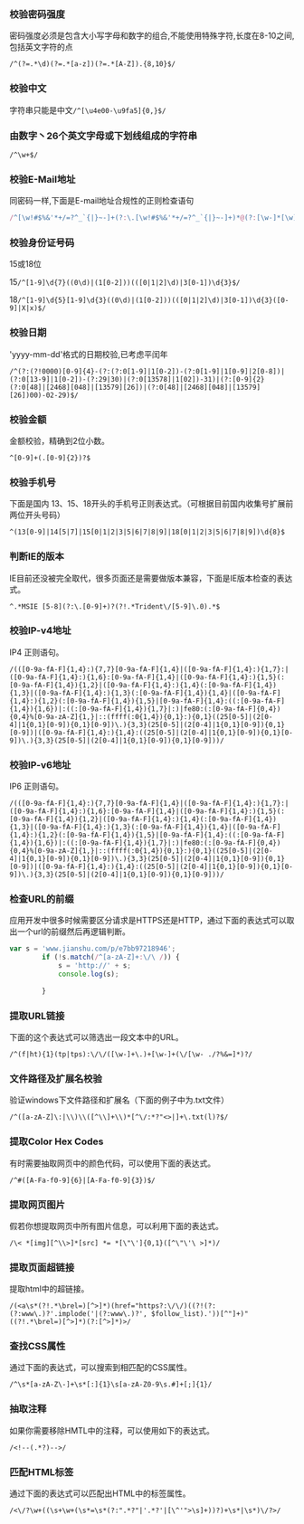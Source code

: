 ### 校验密码强度

密码强度必须是包含大小写字母和数字的组合,不能使用特殊字符,长度在8-10之间,包括英文字符的点

`/^(?=.*\d)(?=.*[a-z])(?=.*[A-Z]).{8,10}$/`

### 校验中文

字符串只能是中文`/^[\u4e00-\u9fa5]{0,}$/`

### 由数字丶26个英文字母或下划线组成的字符串

`/^\w+$/`

### 校验E-Mail地址

同密码一样,下面是E-mail地址合规性的正则检查语句

```javascript
/^[\w!#$%&'*+/=?^_`{|}~-]+(?:\.[\w!#$%&'*+/=?^_`{|}~-]+)*@(?:[\w-]*[\w]?\.)+[\w](?:[\w-]*[\w])?$/
```

### 校验身份证号码

15或18位

15`/^[1-9]\d{7}((0\d)|(1[0-2]))(([0|1|2]\d)|3[0-1])\d{3}$/`

18`/^[1-9]\d{5}[1-9]\d{3}((0\d)|(1[0-2]))(([0|1|2]\d)|3[0-1])\d{3}([0-9]|X|x)$/`

### 校验日期

'yyyy-mm-dd'格式的日期校验,已考虑平闰年

`/^(?:(?!0000)[0-9]{4}-(?:(?:0[1-9]|1[0-2])-(?:0[1-9]|1[0-9]|2[0-8])|(?:0[13-9]|1[0-2])-(?:29|30)|(?:0[13578]|1[02])-31)|(?:[0-9]{2}(?:0[48]|[2468][048]|[13579][26])|(?:0[48]|[2468][048]|[13579][26])00)-02-29)$/`

### 校验金额

金额校验，精确到2位小数。

`^[0-9]+(.[0-9]{2})?$`

### 校验手机号

下面是国内 13、15、18开头的手机号正则表达式。（可根据目前国内收集号扩展前两位开头号码）

`^(13[0-9]|14[5|7]|15[0|1|2|3|5|6|7|8|9]|18[0|1|2|3|5|6|7|8|9])\d{8}$`

### 判断IE的版本

IE目前还没被完全取代，很多页面还是需要做版本兼容，下面是IE版本检查的表达式。

`^.*MSIE [5-8](?:\.[0-9]+)?(?!.*Trident\/[5-9]\.0).*$`

### 校验IP-v4地址

IP4 正则语句。

`/(([0-9a-fA-F]{1,4}:){7,7}[0-9a-fA-F]{1,4}|([0-9a-fA-F]{1,4}:){1,7}:|([0-9a-fA-F]{1,4}:){1,6}:[0-9a-fA-F]{1,4}|([0-9a-fA-F]{1,4}:){1,5}(:[0-9a-fA-F]{1,4}){1,2}|([0-9a-fA-F]{1,4}:){1,4}(:[0-9a-fA-F]{1,4}){1,3}|([0-9a-fA-F]{1,4}:){1,3}(:[0-9a-fA-F]{1,4}){1,4}|([0-9a-fA-F]{1,4}:){1,2}(:[0-9a-fA-F]{1,4}){1,5}|[0-9a-fA-F]{1,4}:((:[0-9a-fA-F]{1,4}){1,6})|:((:[0-9a-fA-F]{1,4}){1,7}|:)|fe80:(:[0-9a-fA-F]{0,4}){0,4}%[0-9a-zA-Z]{1,}|::(ffff(:0{1,4}){0,1}:){0,1}((25[0-5]|(2[0-4]|1{0,1}[0-9]){0,1}[0-9])\.){3,3}(25[0-5]|(2[0-4]|1{0,1}[0-9]){0,1}[0-9])|([0-9a-fA-F]{1,4}:){1,4}:((25[0-5]|(2[0-4]|1{0,1}[0-9]){0,1}[0-9])\.){3,3}(25[0-5]|(2[0-4]|1{0,1}[0-9]){0,1}[0-9]))/`

### 校验IP-v6地址

IP6 正则语句。

`/(([0-9a-fA-F]{1,4}:){7,7}[0-9a-fA-F]{1,4}|([0-9a-fA-F]{1,4}:){1,7}:|([0-9a-fA-F]{1,4}:){1,6}:[0-9a-fA-F]{1,4}|([0-9a-fA-F]{1,4}:){1,5}(:[0-9a-fA-F]{1,4}){1,2}|([0-9a-fA-F]{1,4}:){1,4}(:[0-9a-fA-F]{1,4}){1,3}|([0-9a-fA-F]{1,4}:){1,3}(:[0-9a-fA-F]{1,4}){1,4}|([0-9a-fA-F]{1,4}:){1,2}(:[0-9a-fA-F]{1,4}){1,5}|[0-9a-fA-F]{1,4}:((:[0-9a-fA-F]{1,4}){1,6})|:((:[0-9a-fA-F]{1,4}){1,7}|:)|fe80:(:[0-9a-fA-F]{0,4}){0,4}%[0-9a-zA-Z]{1,}|::(ffff(:0{1,4}){0,1}:){0,1}((25[0-5]|(2[0-4]|1{0,1}[0-9]){0,1}[0-9])\.){3,3}(25[0-5]|(2[0-4]|1{0,1}[0-9]){0,1}[0-9])|([0-9a-fA-F]{1,4}:){1,4}:((25[0-5]|(2[0-4]|1{0,1}[0-9]){0,1}[0-9])\.){3,3}(25[0-5]|(2[0-4]|1{0,1}[0-9]){0,1}[0-9]))/`

### 检查URL的前缀

应用开发中很多时候需要区分请求是HTTPS还是HTTP，通过下面的表达式可以取出一个url的前缀然后再逻辑判断。

```javascript
var s = 'www.jianshu.com/p/e7bb97218946';
        if (!s.match(/^[a-zA-Z]+:\/\ /)) {
            s = 'http://' + s;
            console.log(s);
            
        }
```

### 提取URL链接

下面的这个表达式可以筛选出一段文本中的URL。

`/^(f|ht){1}(tp|tps):\/\/([\w-]+\.)+[\w-]+(\/[\w- ./?%&=]*)?/`

### 文件路径及扩展名校验

验证windows下文件路径和扩展名（下面的例子中为.txt文件）

`/^([a-zA-Z]\:|\\)\\([^\\]+\\)*[^\/:*?"<>|]+\.txt(l)?$/`

### 提取Color Hex Codes

有时需要抽取网页中的颜色代码，可以使用下面的表达式。

`/^#([A-Fa-f0-9]{6}|[A-Fa-f0-9]{3})$/`

### 提取网页图片

假若你想提取网页中所有图片信息，可以利用下面的表达式。

`/\< *[img][^\\>]*[src] *= *[\"\']{0,1}([^\"\'\ >]*)/`

### 提取页面超链接

提取html中的超链接。

`/(<a\s*(?!.*\brel=)[^>]*)(href="https?:\/\/)((?!(?:(?:www\.)?'.implode('|(?:www\.)?', $follow_list).'))[^"]+)"((?!.*\brel=)[^>]*)(?:[^>]*)>/`

### 查找CSS属性

通过下面的表达式，可以搜索到相匹配的CSS属性。

`/^\s*[a-zA-Z\-]+\s*[:]{1}\s[a-zA-Z0-9\s.#]+[;]{1}/`

### 抽取注释

如果你需要移除HMTL中的注释，可以使用如下的表达式。

`/<!--(.*?)-->/`

### 匹配HTML标签

通过下面的表达式可以匹配出HTML中的标签属性。

`/<\/?\w+((\s+\w+(\s*=\s*(?:".*?"|'.*?'|[\^'">\s]+))?)+\s*|\s*)\/?>/`